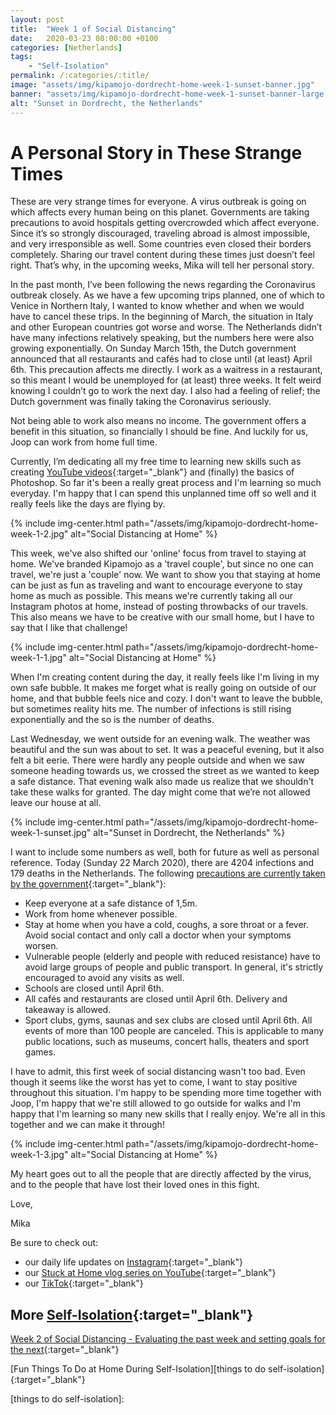 ```yaml
---
layout: post
title:  "Week 1 of Social Distancing"
date:   2020-03-23 08:00:00 +0100
categories: [Netherlands]
tags:
    - "Self-Isolation"
permalink: /:categories/:title/
image: "assets/img/kipamojo-dordrecht-home-week-1-sunset-banner.jpg"
banner: "assets/img/kipamojo-dordrecht-home-week-1-sunset-banner-large.jpg"
alt: "Sunset in Dordrecht, the Netherlands"
---
```


# A Personal Story in These Strange Times

These are very strange times for everyone. A virus outbreak is going on which affects every human being on this planet. Governments are taking precautions to avoid hospitals getting overcrowded which affect everyone. Since it’s so strongly discouraged, traveling abroad is almost impossible, and very irresponsible as well. Some countries even closed their borders completely. Sharing our travel content during these times just doesn’t feel right. That’s why, in the upcoming weeks, Mika will tell her personal story. 

In the past month, I’ve been following the news regarding the Coronavirus outbreak closely. As we have a few upcoming trips planned, one of which to Venice in Northern Italy, I wanted to know whether and when we would have to cancel these trips. In the beginning of March, the situation in Italy and other European countries got worse and worse. The Netherlands didn’t have many infections relatively speaking, but the numbers here were also growing exponentially. On Sunday March 15th, the Dutch government announced that all restaurants and cafés had to close until (at least) April 6th. This precaution affects me directly. I work as a waitress in a restaurant, so this meant I would be unemployed for (at least) three weeks. It felt weird knowing I couldn’t go to work the next day. I also had a feeling of relief; the Dutch government was finally taking the Coronavirus seriously. 

Not being able to work also means no income. The government offers a benefit in this situation, so financially I should be fine. And luckily for us, Joop can work from home full time. 

Currently, I’m dedicating all my free time to learning new skills such as creating [YouTube videos][kipamojo youtube]{:target="_blank"} and (finally) the basics of Photoshop. So far it's been a really great process and I'm learning so much everyday. I'm happy that I can spend this unplanned time off so well and it really feels like the days are flying by. 

{% include img-center.html path="/assets/img/kipamojo-dordrecht-home-week-1-2.jpg" alt="Social Distancing at Home" %}

This week, we've also shifted our 'online' focus from travel to staying at home. We've branded Kipamojo as a 'travel couple', but since no one can travel, we're just a 'couple' now. We want to show you that staying at home can be just as fun as traveling and want to encourage everyone to stay home as much as possible. This means we're currently taking all our Instagram photos at home, instead of posting throwbacks of our travels. This also means we have to be creative with our small home, but I have to say that I like that challenge! 

{% include img-center.html path="/assets/img/kipamojo-dordrecht-home-week-1-1.jpg" alt="Social Distancing at Home" %}

When I'm creating content during the day, it really feels like I'm living in my own safe bubble. It makes me forget what is really going on outside of our home, and that bubble feels nice and cozy. I don't want to leave the bubble, but sometimes reality hits me. The number of infections is still rising exponentially and the so is the number of deaths. 

Last Wednesday, we went outside for an evening walk. The weather was beautiful and the sun was about to set. It was a peaceful evening, but it also felt a bit eerie. There were hardly any people outside and when we saw someone heading towards us, we crossed the street as we wanted to keep a safe distance. That evening walk also made us realize that we shouldn't take these walks for granted. The day might come that we’re not allowed leave our house at all. 

{% include img-center.html path="/assets/img/kipamojo-dordrecht-home-week-1-sunset.jpg" alt="Sunset in Dordrecht, the Netherlands" %}

I want to include some numbers as well, both for future as well as personal reference. Today (Sunday 22 March 2020), there are 4204 infections and 179 deaths in the Netherlands. The following [precautions are currently taken by the government][precautions government]{:target="_blank"}:
- Keep everyone at a safe distance of 1,5m. 
- Work from home whenever possible. 
- Stay at home when you have a cold, coughs, a sore throat or a fever. Avoid social contact and only call a doctor when your symptoms worsen. 
- Vulnerable people (elderly and people with reduced resistance) have to avoid large groups of people and public transport. In general, it's strictly encouraged to avoid any visits as well. 
- Schools are closed until April 6th.
- All cafés and restaurants are closed until April 6th. Delivery and takeaway is allowed. 
- Sport clubs, gyms, saunas and sex clubs are closed until April 6th. All events of more than 100 people are canceled. This is applicable to many public locations, such as museums, concert halls, theaters and sport games. 

I have to admit, this first week of social distancing wasn't too bad. Even though it seems like the worst has yet to come, I want to stay positive throughout this situation. I'm happy to be spending more time together with Joop, I'm happy that we're still allowed to go outside for walks and I'm happy that I'm learning so many new skills that I really enjoy. We're all in this together and we can make it through! 

{% include img-center.html path="/assets/img/kipamojo-dordrecht-home-week-1-3.jpg" alt="Social Distancing at Home" %}
 
My heart goes out to all the people that are directly affected by the virus, and to the people that have lost their loved ones in this fight. 

Love, 

Mika

Be sure to check out:
- our daily life updates on [Instagram][instagram]{:target="_blank"}
- our [Stuck at Home vlog series on YouTube][kipamojo youtube]{:target="_blank"}
- our [TikTok][kipamojo tiktok]{:target="_blank"}

## More [Self-Isolation][self-isolation]{:target="_blank"}

[Week 2 of Social Distancing - Evaluating the past week and setting goals for the next][week 2 sd]{:target="_blank"}

[Fun Things To Do at Home During Self-Isolation][things to do self-isolation]{:target="_blank"}

[week 2 sd]: https://kipamojo.world/netherlands/Week-2-of-Social-Distancing/ 

[self-isolation]: https://kipamojo.world/tags.html#self-isolation 
[instagram]: https://instagram.com/kipamojo 
[precautions government]: https://www.rijksoverheid.nl/onderwerpen/coronavirus-covid-19/veelgestelde-vragen-over-de-aanpak-van-het-nieuwe-coronavirus-in-nederland 
[kipamojo youtube]: https://www.youtube.com/channel/UC1k4_eUajFuNQSgSf1MiFXg 
[kipamojo tiktok]: https://www.tiktok.com/@kipamojo 

[things to do self-isolation]: 